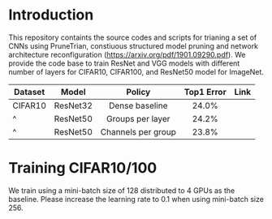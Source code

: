 # Introduction

This repository containts the source codes and scripts for trianing a set of CNNs using PruneTrian, constiuous structured model pruning and network architecture reconfiguration (https://arxiv.org/pdf/1901.09290.pdf). We provide the code base to train ResNet and VGG models with different number of layers for CIFAR10, CIFAR100, and ResNet50 model for ImageNet.

| Dataset        | Model         | Policy             | Top1 Error | Link |
| -------------| ------------- |:------------------:|:----------:|:----:|
| CIFAR10      | ResNet32      | Dense baseline         |   24.0%    |      |   
| ^            | ResNet50      | Groups per layer   |   24.2%    |      |   
| ^            | ResNet50      | Channels per group |   23.8%    |      |   


# Training CIFAR10/100

We train using a mini-batch size of 128 distributed to 4 GPUs as the baseline. Please increase the learning rate to 0.1 when using mini-batch size 256.


